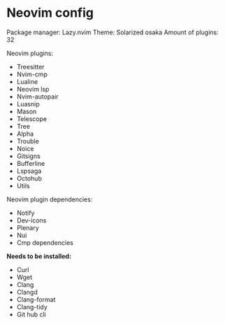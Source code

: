 # Neovim config
Package manager: Lazy.nvim
Theme: Solarized osaka
Amount of plugins: 32

Neovim plugins:
* Treesitter
* Nvim-cmp
* Lualine
* Neovim lsp
* Nvim-autopair
* Luasnip
* Mason
* Telescope
* Tree
* Alpha
* Trouble
* Noice
* Gitsigns
* Bufferline
* Lspsaga
* Octohub
* Utils

Neovim plugin dependencies:
* Notify
* Dev-icons
* Plenary
* Nui
* Cmp dependencies

**Needs to be installed:**
* Curl
* Wget
* Clang
* Clangd
* Clang-format
* Clang-tidy
* Git hub cli
